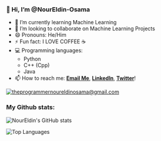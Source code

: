 ### 👋 Hi, I’m @NourEldin-Osama

- 🌱 I’m currently learning Machine Learning
- 💞️ I’m looking to collaborate on Machine Learning Projects
- 😄 Pronouns: He/Him
- ⚡ Fun fact: I LOVE COFFEE ☕
- 💻 Programming languages:
    - Python
    - C++ (Cpp)
    - Java
- 📫 How to reach me: [**Email Me**](mailto:theprogrammernoureldinosama@gmail.com), [**LinkedIn**](https://www.linkedin.com/in/NourEldin-Osama), [**Twitter**](https://twitter.com/NOURELDIN_0SAMA)!

<a href="https://mail.google.com/mail/?view=cm&fs=1&to=theprogrammernoureldinosama%40gmail.com&authuser=0" target="_blank">![theprogrammernoureldinosama@gmail.com](https://ssl.gstatic.com/ui/v1/icons/mail/rfr/logo_gmail_lockup_default_1x_rtl_r2.png)</a>

### My Github stats:
![NourEldin's GitHub stats](https://github-readme-stats.vercel.app/api?username=NourEldin-Osama&hide=prs,issues,contribs&show_icons=true&theme=cobalt&hide_rank=true&include_all_commits=true&show_owner=true)

![Top Languages](https://github-readme-stats.vercel.app/api/top-langs/?username=NourEldin-Osama&hide=jupyter%20notebook&layout=compact)

<!--
**NourEldin-Osama/NourEldin-Osama** is a ✨ _special_ ✨ repository because its `README.md` (this file) appears on your GitHub profile.
-->

<!--
- 🔭 I’m currently working on ...
- 🤔 I’m looking for help with ...
- 💬 Ask me about ...

-->
